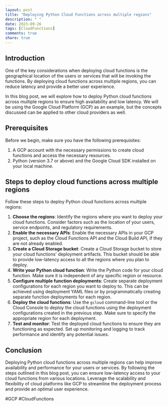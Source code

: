 ```yaml
---
layout: post
title: "Deploying Python Cloud Functions across multiple regions"
description: " "
date: 2023-09-26
tags: [CloudFunctions]
comments: true
share: true
---
```


## Introduction

One of the key considerations when deploying cloud functions is the geographical location of the users or services that will be invoking the functions. By deploying cloud functions across multiple regions, you can reduce latency and provide a better user experience.

In this blog post, we will explore how to deploy Python cloud functions across multiple regions to ensure high availability and low latency. We will be using the Google Cloud Platform (GCP) as an example, but the concepts discussed can be applied to other cloud providers as well.

## Prerequisites

Before we begin, make sure you have the following prerequisites:

1. A GCP account with the necessary permissions to create cloud functions and access the necessary resources.
2. Python (version 3.7 or above) and the Google Cloud SDK installed on your local machine.

## Steps to deploy cloud functions across multiple regions

Follow these steps to deploy Python cloud functions across multiple regions:

1. **Choose the regions**: Identify the regions where you want to deploy your cloud functions. Consider factors such as the location of your users, service endpoints, and regulatory requirements.
2. **Enable the necessary APIs**: Enable the necessary APIs in your GCP project, such as the Cloud Functions API and the Cloud Build API, if they are not already enabled.
3. **Create a Cloud Storage bucket**: Create a Cloud Storage bucket to store your cloud functions' deployment artifacts. This bucket should be able to provide low-latency access to all the regions where you plan to deploy.
4. **Write your Python cloud function**: Write the Python code for your cloud function. Make sure it is independent of any specific region or resource.
5. **Configure multiple function deployments**: Create separate deployment configurations for each region you want to deploy to. This can be achieved using deployment YAML files or by programmatically creating separate function deployments for each region.
6. **Deploy the cloud functions**: Use the `gcloud` command-line tool or the Cloud Console to deploy the cloud functions using the deployment configurations created in the previous step. Make sure to specify the appropriate region for each deployment.
7. **Test and monitor**: Test the deployed cloud functions to ensure they are functioning as expected. Set up monitoring and logging to track performance and identify any potential issues.

## Conclusion

Deploying Python cloud functions across multiple regions can help improve availability and performance for your users or services. By following the steps outlined in this blog post, you can ensure low-latency access to your cloud functions from various locations. Leverage the scalability and flexibility of cloud platforms like GCP to streamline the deployment process and provide an optimal user experience.

#GCP #CloudFunctions